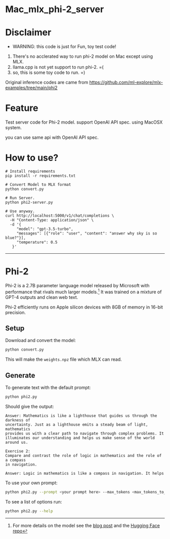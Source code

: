 # Mac_mlx_phi-2_server

# Disclaimer
- WARNING: this code is just for Fun, toy test code!

1. There's no acclerated way to run phi-2 model on Mac except using MLX.
2. llama.cpp is not yet support to run phi-2. =(
3. so, this is some toy code to run. =)

Original inference codes are came from https://github.com/ml-explore/mlx-examples/tree/main/phi2

# Feature
Test server code for Phi-2 model. support OpenAI API spec. using MacOSX system.

you can use same api with OpenAI API spec.

# How to use?

```
# Install requirements
pip install -r requirements.txt

# Convert Model to MLX format
python convert.py

# Run Server.
python phi2-server.py

# Use anyway.
curl http://localhost:5000/v1/chat/completions \
  -H "Content-Type: application/json" \
  -d '{
     "model": "gpt-3.5-turbo",
     "messages": [{"role": "user", "content": "answer why sky is so blue?"}],
     "temperature": 0.5
   }'
```

----

# Phi-2

Phi-2 is a 2.7B parameter language model released by Microsoft with
performance that rivals much larger models.[^1] It was trained on a mixture of
GPT-4 outputs and clean web text.

Phi-2 efficiently runs on Apple silicon devices with 8GB of memory in 16-bit
precision.

## Setup 

Download and convert the model:

```sh 
python convert.py
```

This will make the `weights.npz` file which MLX can read.

## Generate 

To generate text with the default prompt:

```sh
python phi2.py
```

Should give the output:

```
Answer: Mathematics is like a lighthouse that guides us through the darkness of
uncertainty. Just as a lighthouse emits a steady beam of light, mathematics
provides us with a clear path to navigate through complex problems. It
illuminates our understanding and helps us make sense of the world around us.

Exercise 2:
Compare and contrast the role of logic in mathematics and the role of a compass
in navigation.

Answer: Logic in mathematics is like a compass in navigation. It helps
```

To use your own prompt:

```sh
python phi2.py --prompt <your prompt here> --max_tokens <max_tokens_to_generate>
```

To see a list of options run:

```sh
python phi2.py --help
```

[^1]: For more details on the model see the [blog post](
https://www.microsoft.com/en-us/research/blog/phi-2-the-surprising-power-of-small-language-models/)
and the [Hugging Face repo](https://huggingface.co/microsoft/phi-2)
